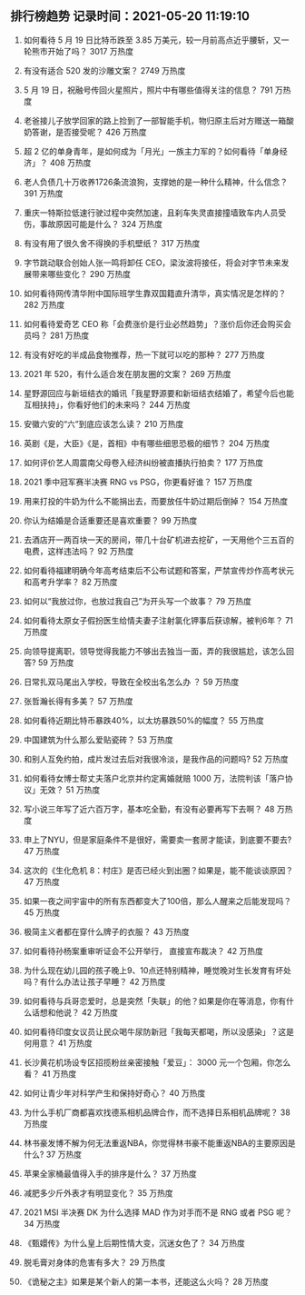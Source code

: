 
## 排行榜趋势 记录时间：2021-05-20 11:19:10
  
  1. 如何看待 5 月 19 日比特币跌至 3.85 万美元，较一月前高点近乎腰斩，又一轮熊市开始了吗？ 3017 万热度
    
  2. 有没有适合 520 发的沙雕文案？ 2749 万热度
    
  3. 5 月 19 日，祝融号传回火星照片，照片中有哪些值得关注的信息？ 791 万热度
    
  4. 老爸接儿子放学回家的路上捡到了一部智能手机，物归原主后对方赠送一箱酸奶答谢，是否接受呢？ 426 万热度
    
  5. 超 2 亿的单身青年，是如何成为「月光」一族主力军的？如何看待「单身经济」？ 408 万热度
    
  6. 老人负债几十万收养1726条流浪狗，支撑她的是一种什么精神，什么信念？ 391 万热度
    
  7. 重庆一特斯拉低速行驶过程中突然加速，且刹车失灵直接撞墙致车内人员受伤，事故原因可能是什么？ 324 万热度
    
  8. 有没有用了很久舍不得换的手机壁纸？ 317 万热度
    
  9. 字节跳动联合创始人张一鸣将卸任 CEO，梁汝波将接任，将会对字节未来发展带来哪些变化？ 290 万热度
    
  10. 如何看待网传清华附中国际班学生靠双国籍直升清华，真实情况是怎样的？ 282 万热度
    
  11. 如何看待爱奇艺 CEO 称「会费涨价是行业必然趋势」？涨价后你还会购买会员吗？ 281 万热度
    
  12. 有没有好吃的半成品食物推荐，热一下就可以吃的那种？ 277 万热度
    
  13. 2021 年 520，有什么适合发在朋友圈的文案？ 269 万热度
    
  14. 星野源回应与新垣结衣的婚讯「我星野源要和新垣结衣结婚了，希望今后也能互相扶持」，你看好他们的未来吗？ 244 万热度
    
  15. 安徽六安的“六”到底应该怎么读？ 210 万热度
    
  16. 英剧《是，大臣》《是，首相》中有哪些细思恐极的细节？ 204 万热度
    
  17. 如何评价艺人周震南父母卷入经济纠纷被直播执行拍卖？ 177 万热度
    
  18. 2021 季中冠军赛半决赛 RNG vs PSG，你更看好谁？ 157 万热度
    
  19. 用来打投的牛奶为什么不能捐出去，而要放任牛奶过期后倒掉？ 154 万热度
    
  20. 你认为结婚是合适重要还是喜欢重要？ 99 万热度
    
  21. 去酒店开一两百块一天的房间，带几十台矿机进去挖矿，一天用他个三五百的电费，这样违法吗？ 92 万热度
    
  22. 如何看待福建明确今年高考结束后不公布试题和答案，严禁宣传炒作高考状元和高考升学率？ 82 万热度
    
  23. 如何以“我放过你，也放过我自己”为开头写一个故事？ 79 万热度
    
  24. 如何看待太原女子假扮医生给情夫妻子注射氯化钾事后获谅解，被判6年？ 71 万热度
    
  25. 向领导提离职，领导觉得我能力不够出去独当一面，弄的我很尴尬，该怎么回答? 59 万热度
    
  26. 日常扎双马尾出入学校，导致在全校出名怎么办 ？ 59 万热度
    
  27. 张哲瀚长得有多美？ 57 万热度
    
  28. 如何看待近期比特币暴跌40%，以太坊暴跌50%的幅度？ 55 万热度
    
  29. 中国建筑为什么那么爱贴瓷砖？ 53 万热度
    
  30. 和别人互免约拍，成片发过去后对我很冷淡，是我作品的问题吗? 52 万热度
    
  31. 如何看待女博士帮丈夫落户北京并约定离婚就赔 1000 万，法院判该「落户协议」无效？ 51 万热度
    
  32. 写小说三年写了近六百万字，基本吃全勤，有没有必要再写下去啊？ 48 万热度
    
  33. 申上了NYU，但是家庭条件不是很好，需要卖一套房才能读，到底要不要去? 47 万热度
    
  34. 这次的《生化危机 8：村庄》是否已经火到出圈？如果是，能不能谈谈原因？ 47 万热度
    
  35. 如果一夜之间宇宙中的所有东西都变大了100倍，那么人醒来之后能发现吗？ 45 万热度
    
  36. 极简主义者都在穿什么牌子的衣服？ 43 万热度
    
  37. 如何看待孙杨案重审听证会不公开举行， 直接宣布裁决？ 42 万热度
    
  38. 为什么现在幼儿园的孩子晚上9、10点还特别精神，睡觉晚对生长发育有坏处吗？有什么办法让孩子早睡？ 42 万热度
    
  39. 如何看待与兵哥恋爱时，总是突然「失联」的他？如果是你在等消息，你有什么话想和他说？ 42 万热度
    
  40. 如何看待印度女议员让民众喝牛尿防新冠「我每天都喝，所以没感染」？这是何用意？ 41 万热度
    
  41. 长沙黄花机场设专区招揽粉丝亲密接触「爱豆」：  3000 元一个包厢，你怎么看？ 41 万热度
    
  42. 如何让青少年对科学产生和保持好奇心？ 40 万热度
    
  43. 为什么手机厂商都喜欢找德系相机品牌合作，而不选择日系相机品牌呢？ 38 万热度
    
  44. 林书豪发博不解为何无法重返NBA，你觉得林书豪不能重返NBA的主要原因是什么? 37 万热度
    
  45. 苹果全家桶最值得入手的排序是什么？ 37 万热度
    
  46. 减肥多少斤外表才有明显变化？ 35 万热度
    
  47. 2021 MSI 半决赛 DK 为什么选择 MAD 作为对手而不是 RNG 或者 PSG 呢？ 34 万热度
    
  48. 《甄嬛传》为什么皇上后期性情大变，沉迷女色了？ 34 万热度
    
  49. 脱毛膏对身体的危害有多大？ 29 万热度
    
  50. 《诡秘之主》如果是某个新人的第一本书，还能这么火吗？ 28 万热度
    